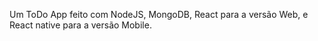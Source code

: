 Um ToDo App feito com NodeJS, MongoDB, React para a versão Web, e React native para a versão Mobile.
